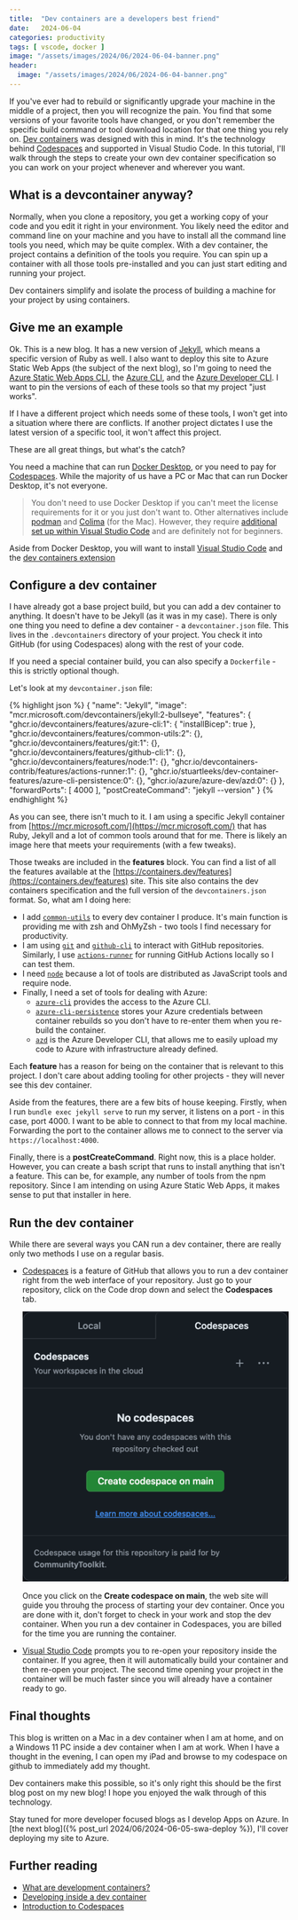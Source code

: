 ```yaml
---
title:  "Dev containers are a developers best friend"
date:   2024-06-04
categories: productivity
tags: [ vscode, docker ]
image: "/assets/images/2024/06/2024-06-04-banner.png"
header:
  image: "/assets/images/2024/06/2024-06-04-banner.png"
---
```


If you've ever had to rebuild or significantly upgrade your machine in the middle of a project, then you will recognize the pain.  You find that some versions of your favorite tools have changed, or you don't remember the specific build command or tool download location for that one thing you rely on.  [Dev containers](https://containers.dev) was designed with this in mind.  It's the technology behind [Codespaces](https://github.com/features/codespaces) and supported in Visual Studio Code.  In this tutorial, I'll walk through the steps to create your own dev container specification so you can work on your project whenever and wherever you want.

<!-- more -->

## What is a devcontainer anyway?

Normally, when you clone a repository, you get a working copy of your code and you edit it right in your environment.  You likely need the editor and command line on your machine and you have to install all the command line tools you need, which may be quite complex.  With a dev container, the project contains a definition of the tools you require.  You can spin up a container with all those tools pre-installed and you can just start editing and running your project.

Dev containers simplify and isolate the process of building a machine for your project by using containers.

## Give me an example

Ok.  This is a new blog.  It has a new version of [Jekyll](https://jekyllrb.com/docs), which means a specific version of Ruby as well.  I also want to deploy this site to Azure Static Web Apps (the subject of the next blog), so I'm going to need the [Azure Static Web Apps CLI](https://azure.github.io/static-web-apps-cli), the [Azure CLI](https://learn.microsoft.com/cli/azure/install-azure-cli), and the [Azure Developer CLI](https://learn.microsoft.com/azure/developer/azure-developer-cli/overview).  I want to pin the versions of each of these tools so that my project "just works".

If I have a different project which needs some of these tools, I won't get into a situation where there are conflicts.  If another project dictates I use the latest version of a specific tool, it won't affect this project.

These are all great things, but what's the catch?

You need a machine that can run [Docker Desktop](https://www.docker.com/products/docker-desktop/), or you need to pay for [Codespaces](https://github.com/features/codespaces).  While the majority of us have a PC or Mac that can run Docker Desktop, it's not everyone.

> You don't need to use Docker Desktop if you can't meet the license requirements for it or you just don't want to.  Other alternatives include [podman](https://podman.io/) and [Colima](https://github.com/abiosoft/colima) (for the Mac).  However, they require [additional set up within Visual Studio Code](https://code.visualstudio.com/remote/advancedcontainers/docker-options) and are definitely not for beginners.

Aside from Docker Desktop, you will want to install [Visual Studio Code](https://code.visualstudio.com) and the [dev containers extension](https://marketplace.visualstudio.com/items?itemName=ms-vscode-remote.remote-containers)

## Configure a dev container

I have already got a base project build, but you can add a dev container to anything.  It doesn't have to be Jekyll (as it was in my case).  There is only one thing you need to define a dev container - a `devcontainer.json` file.  This lives in the `.devcontainers` directory of your project.  You check it into GitHub (for using Codespaces) along with the rest of your code.

If you need a special container build, you can also specify a `Dockerfile` - this is strictly optional though.

Let's look at my `devcontainer.json` file:

{% highlight json %}
{
    "name": "Jekyll",
    "image": "mcr.microsoft.com/devcontainers/jekyll:2-bullseye",
    "features": {
        "ghcr.io/devcontainers/features/azure-cli:1": {
            "installBicep": true
        },
        "ghcr.io/devcontainers/features/common-utils:2": {},
        "ghcr.io/devcontainers/features/git:1": {},
        "ghcr.io/devcontainers/features/github-cli:1": {},
        "ghcr.io/devcontainers/features/node:1": {},
        "ghcr.io/devcontainers-contrib/features/actions-runner:1": {},
        "ghcr.io/stuartleeks/dev-container-features/azure-cli-persistence:0": {},
        "ghcr.io/azure/azure-dev/azd:0": {}
    },
    "forwardPorts": [ 4000 ],
    "postCreateCommand": "jekyll --version"
}
{% endhighlight %}

As you can see, there isn't much to it.  I am using a specific Jekyll container from [https://mcr.microsoft.com/](https://mcr.microsoft.com/) that has Ruby, Jekyll and a lot of common tools around that for me.  There is likely an image here that meets your requirements (with a few tweaks).

Those tweaks are included in the **features** block.  You can find a list of all the features available at the [https://containers.dev/features](https://containers.dev/features) site.  This site also contains the dev containers specification and the full version of the `devcontainers.json` format.  So, what am I doing here:

* I add [`common-utils`](https://github.com/devcontainers/features/tree/main/src/common-utils) to every dev container I produce.  It's main function is providing me with zsh and OhMyZsh - two tools I find necessary for productivity.
* I am using [`git`](https://github.com/devcontainers/features/tree/main/src/git) and [`github-cli`](https://github.com/devcontainers/features/tree/main/src/github-cli) to interact with GitHub repositories.  Similarly, I use [`actions-runner`](https://github.com/devcontainers-contrib/features/tree/main/src/actions-runner) for running GitHub Actions locally so I can test them.
* I need [`node`](https://github.com/devcontainers/features/tree/main/src/node) because a lot of tools are distributed as JavaScript tools and require node.
* Finally, I need a set of tools for dealing with Azure:
  * [`azure-cli`](https://github.com/devcontainers/features/tree/main/src/azure-cli) provides the access to the Azure CLI.
  * [`azure-cli-persistence`](https://github.com/stuartleeks/dev-container-features) stores your Azure credentials between container rebuilds so you don't have to re-enter them when you re-build the container.
  * [`azd`](https://github.com/azure/azure-dev/tree/main/ext/devcontainer/src/azd) is the Azure Developer CLI, that allows me to easily upload my code to Azure with infrastructure already defined.

Each **feature** has a reason for being on the container that is relevant to this project.  I don't care about adding tooling for other projects - they will never see this dev container.

Aside from the features, there are a few bits of house keeping.  Firstly, when I run `bundle exec jekyll serve` to run my server, it listens on a port - in this case, port 4000.  I want to be able to connect to that from my local machine.  Forwarding the port to the container allows me to connect to the server via `https://localhost:4000`.  

Finally, there is a **postCreateCommand**.  Right now, this is a place holder.  However, you can create a bash script that runs to install anything that isn't a feature.  This can be, for example, any number of tools from the npm repository.  Since I am intending on using Azure Static Web Apps, it makes sense to put that installer in here.

## Run the dev container

While there are several ways you CAN run a dev container, there are really only two methods I use on a regular basis.

* [Codespaces](https://github.com/features/codespaces) is a feature of GitHub that allows you to run a dev container right from the web interface of your repository.  Just go to your repository, click on the Code drop down and select the **Codespaces** tab.

  ![Screen shot of the Codespaces initializer](/assets/images/2024/06/2024-06-04-codespaces.png)

  Once you click on the **Create codespace on main**, the web site will guide you throuhg the process of starting your dev container.  Once you are done with it, don't forget to check in your work and stop the dev container.  When you run a dev container in Codespaces, you are billed for the time you are running the container.

* [Visual Studio Code](https://code.visualstudio.com/docs/devcontainers/tutorial) prompts you to re-open your repository inside the container.  If you agree, then it will automatically build your container and then re-open your project.  The second time opening your project in the container will be much faster since you will already have a container ready to go.

## Final thoughts

This blog is written on a Mac in a dev container when I am at home, and on a Windows 11 PC inside a dev container when I am at work.  When I have a thought in the evening, I can open my iPad and browse to my codespace on github to immediately add my thought.  

Dev containers make this possible, so it's only right this should be the first blog post on my new blog!  I hope you enjoyed the walk through of this technology.

Stay tuned for more developer focused blogs as I develop Apps on Azure.  In [the next blog]({% post_url 2024/06/2024-06-05-swa-deploy %}), I'll cover deploying my site to Azure.

## Further reading

* [What are development containers?](https://containers.dev/)
* [Developing inside a dev container](https://code.visualstudio.com/docs/devcontainers/containers)
* [Introduction to Codespaces](https://github.com/features/codespaces)
